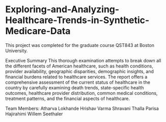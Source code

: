 # Exploring-and-Analyzing-Healthcare-Trends-in-Synthetic-Medicare-Data
This project was completed for the graduate course QST843 at Boston University.

Executive Summary
This thorough examination attempts to break down all the different facets of American healthcare, such as health conditions, provider availability, geographic disparities, demographic insights, and financial burdens related to healthcare services. The report offers a comprehensive assessment of the current status of healthcare in the country by carefully examining death trends, state-specific health outcomes, healthcare provider distribution, common medical conditions, treatment patterns, and the financial aspects of healthcare.

Team Members:
Atharva Lokhande
Hrishav Varma
Shravani Thalla
Parisa Hajirahimi
Willem Seethaler
